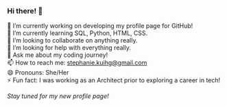 ### Hi there! 👋

🔭 I’m currently working on developing my profile page for GitHub!  
🌱 I’m currently learning SQL, Python, HTML, CSS.  
👯 I’m looking to collaborate on anything really.  
🤔 I’m looking for help with everything really.  
💬 Ask me about my coding journey!  
📫 How to reach me: stephanie.kuihg@gmail.com  
😄 Pronouns: She/Her  
⚡ Fun fact: I was working as an Architect prior to exploring a career in tech!  

*Stay tuned for my new profile page!*

<!--
**stephanie-kuihg/stephanie-kuihg** is a ✨ _special_ ✨ repository because its `README.md` (this file) appears on your GitHub profile.
-->
